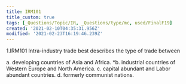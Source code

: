 ```yaml
---
title: IRM101
title_custom: true
tags: [_Questions/Topic/IR, _Questions/type/mc, used/FinalF19]
created: '2021-02-10T04:35:31.956Z'
modified: '2021-02-23T16:19:46.239Z'
---
```


1.IRM101 Intra-industry trade best describes the type of trade between

a. developing countries of Asia and Africa.
*b. industrial countries of Western Europe and North America.
c. capital abundant and Labor abundant countries.
d. formerly communist nations.
